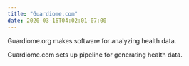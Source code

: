 ```yaml
---
title: "Guardiome.com"
date: 2020-03-16T04:02:01-07:00
---
```

Guardiome.org makes software for analyzing health data.

Guardiome.com sets up pipeline for generating health data.
